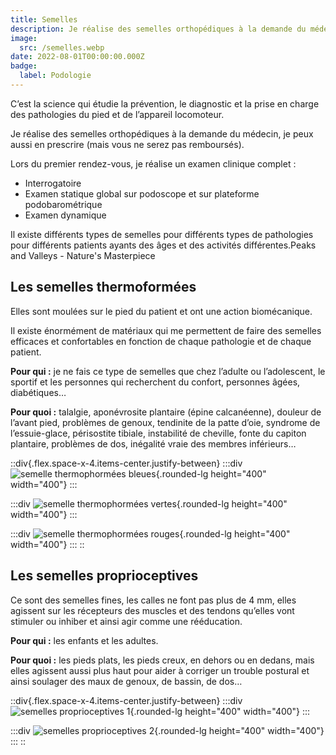 ```yaml
---
title: Semelles
description: Je réalise des semelles orthopédiques à la demande du médecin, je peux aussi en prescrire (mais vous ne serez pas remboursés).
image:
  src: /semelles.webp
date: 2022-08-01T00:00:00.000Z
badge:
  label: Podologie
---
```


C’est la science qui étudie la prévention, le diagnostic et la prise en charge des pathologies du pied et de l’appareil locomoteur.

Je réalise des semelles orthopédiques à la demande du médecin, je peux aussi en prescrire (mais vous ne serez pas remboursés).

Lors du premier rendez-vous, je réalise un examen clinique complet :

- Interrogatoire
- Examen statique global sur podoscope et sur plateforme podobarométrique
- Examen dynamique

Il existe différents types de semelles pour différents types de pathologies pour différents patients ayants des âges et des activités différentes.Peaks and Valleys - Nature's Masterpiece

## **Les semelles thermoformées**

Elles sont moulées sur le pied du patient et ont une action biomécanique.

Il existe énormément de matériaux qui me permettent de faire des semelles efficaces et confortables en fonction de chaque pathologie et de chaque patient.

**Pour qui :** je ne fais ce type de semelles que chez l’adulte ou l’adolescent, le sportif et les personnes qui recherchent du confort, personnes âgées, diabétiques…

**Pour quoi :** talalgie, aponévrosite plantaire (épine calcanéenne), douleur de l’avant pied, problèmes de genoux, tendinite de la patte d’oie, syndrome de l’essuie-glace, périsostite tibiale, instabilité de cheville, fonte du capiton plantaire, problèmes de dos, inégalité vraie des membres inférieurs…

::div{.flex.space-x-4.items-center.justify-between}
  :::div
  ![semelle thermophormées bleues](/semelle_thermo_1.jpg){.rounded-lg height="400" width="400"}
  :::

  :::div
  ![semelle thermophormées vertes](/semelle_thermo_2.jpg){.rounded-lg height="400" width="400"}
  :::

  :::div
  ![semelle thermophormées rouges](/semelle_thermo_3.jpg){.rounded-lg height="400" width="400"}
  :::
::

## **Les semelles proprioceptives**

Ce sont des semelles fines, les calles ne font pas plus de 4 mm, elles agissent sur les récepteurs des muscles et des tendons qu’elles vont stimuler ou inhiber et ainsi agir comme une rééducation.

**Pour qui :** les enfants et les adultes.

**Pour quoi :** les pieds plats, les pieds creux, en dehors ou en dedans, mais elles agissent aussi plus haut pour aider à corriger un trouble postural et ainsi soulager des maux de genoux, de bassin, de dos…

::div{.flex.space-x-4.items-center.justify-between}
  :::div
  ![semelles proprioceptives 1](/semelle_proprio_1.jpg){.rounded-lg height="400" width="400"}
  :::

  :::div
  ![semelles proprioceptives 2](/semelle_proprio_2.jpg){.rounded-lg height="400" width="400"}
  :::
::
